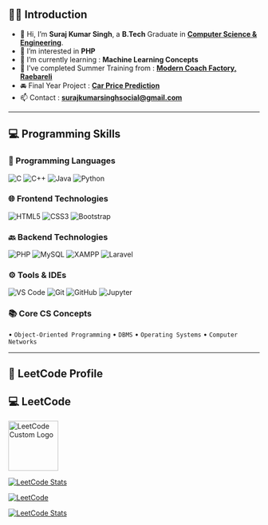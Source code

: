 ## 👨‍💻 Introduction

- 👋 Hi, I’m **Suraj Kumar Singh**, a **B.Tech** Graduate in **[Computer Science & Engineering](https://www.iul.ac.in/)**.
- 👀 I’m interested in **PHP**
- 🌱 I’m currently learning : **Machine Learning Concepts**
- 💞️ I’ve completed Summer Training from : **[Modern Coach Factory, Raebareli](https://drive.google.com/file/d/1EVQQJFlQH33ZVgt0l1Ot2hESZFeMocqF/view?usp=drive_link)**
- 🚘 Final Year Project : **[Car Price Prediction](https://carpriceprediction2000102117.000webhostapp.com/)**
- 📫 Contact : **surajkumarsinghsocial@gmail.com**

---

## 💻 Programming Skills

### 🧠 Programming Languages  
![C](https://img.shields.io/badge/-C-00599C?style=for-the-badge&logo=c&logoColor=white)
![C++](https://img.shields.io/badge/-C++-00599C?style=for-the-badge&logo=c%2B%2B&logoColor=white)
![Java](https://img.shields.io/badge/-Java-007396?style=for-the-badge&logo=java&logoColor=white)
![Python](https://img.shields.io/badge/-Python-3776AB?style=for-the-badge&logo=python&logoColor=white)

### 🌐 Frontend Technologies  
![HTML5](https://img.shields.io/badge/-HTML5-E34F26?style=for-the-badge&logo=html5&logoColor=white)
![CSS3](https://img.shields.io/badge/-CSS3-1572B6?style=for-the-badge&logo=css3&logoColor=white)
![Bootstrap](https://img.shields.io/badge/-Bootstrap-563D7C?style=for-the-badge&logo=bootstrap&logoColor=white)

### 🔙 Backend Technologies  
![PHP](https://img.shields.io/badge/-PHP-777BB4?style=for-the-badge&logo=php&logoColor=white)
![MySQL](https://img.shields.io/badge/-MySQL-4479A1?style=for-the-badge&logo=mysql&logoColor=white)
![XAMPP](https://img.shields.io/badge/-XAMPP-FB7A24?style=for-the-badge&logo=xampp&logoColor=white)
![Laravel](https://img.shields.io/badge/-Laravel-FF2D20?style=for-the-badge&logo=laravel&logoColor=white)

### ⚙️ Tools & IDEs  
![VS Code](https://img.shields.io/badge/-VSCode-007ACC?style=for-the-badge&logo=visual-studio-code&logoColor=white)
![Git](https://img.shields.io/badge/-Git-F05032?style=for-the-badge&logo=git&logoColor=white)
![GitHub](https://img.shields.io/badge/-GitHub-181717?style=for-the-badge&logo=github&logoColor=white)
![Jupyter](https://img.shields.io/badge/-Jupyter-F37626?style=for-the-badge&logo=jupyter&logoColor=white)

### 📚 Core CS Concepts  
• `Object-Oriented Programming` • `DBMS` • `Operating Systems` • `Computer Networks`

---

## 🧠 LeetCode Profile
## 💻 LeetCode

<img src="data:image/jpeg;base64,/9j/4AAQSkZJRgABAQAAAQABAAD/2wCEAAkGBwgH..." alt="LeetCode Custom Logo" width="100" />

[![LeetCode Stats](https://leetcard.jacoblin.cool/singhkumarsuraj?theme=light&font=Arial)](https://leetcode.com/singhkumarsuraj/)


[![LeetCode](https://img.shields.io/badge/LeetCode-FFA116?style=for-the-badge&logo=leetcode&logoColor=black)](https://leetcode.com/singhkumarsuraj/)
  
[![LeetCode Stats](https://leetcard.jacoblin.cool/singhkumarsuraj?theme=light&font=Arial)](https://leetcode.com/singhkumarsuraj/)
